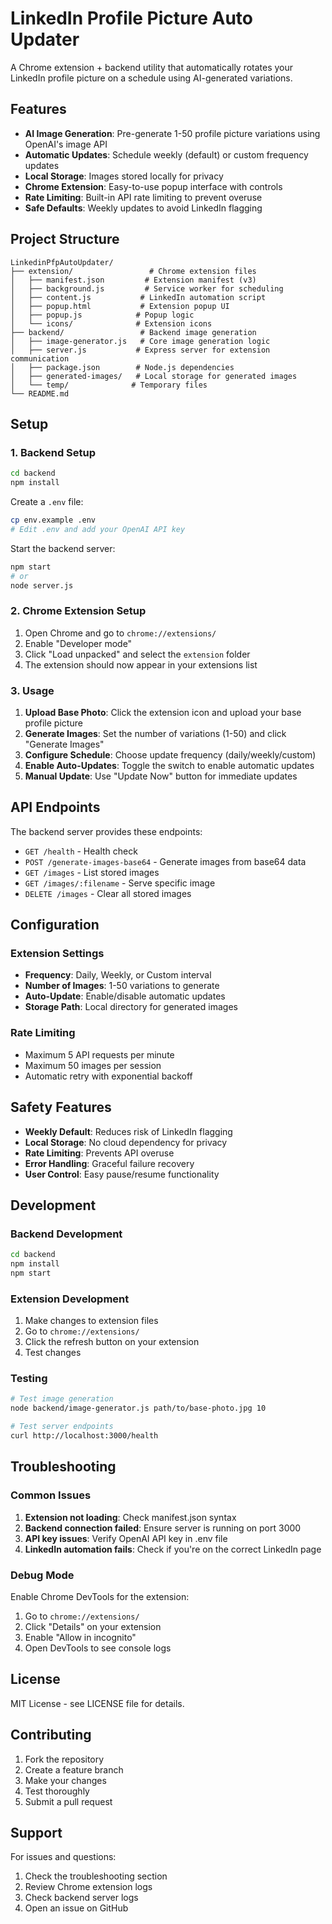 # LinkedIn Profile Picture Auto Updater

A Chrome extension + backend utility that automatically rotates your LinkedIn profile picture on a schedule using AI-generated variations.

## Features

- **AI Image Generation**: Pre-generate 1-50 profile picture variations using OpenAI's image API
- **Automatic Updates**: Schedule weekly (default) or custom frequency updates
- **Local Storage**: Images stored locally for privacy
- **Chrome Extension**: Easy-to-use popup interface with controls
- **Rate Limiting**: Built-in API rate limiting to prevent overuse
- **Safe Defaults**: Weekly updates to avoid LinkedIn flagging

## Project Structure

```
LinkedinPfpAutoUpdater/
├── extension/                 # Chrome extension files
│   ├── manifest.json         # Extension manifest (v3)
│   ├── background.js         # Service worker for scheduling
│   ├── content.js           # LinkedIn automation script
│   ├── popup.html           # Extension popup UI
│   ├── popup.js            # Popup logic
│   └── icons/              # Extension icons
├── backend/                 # Backend image generation
│   ├── image-generator.js   # Core image generation logic
│   ├── server.js           # Express server for extension communication
│   ├── package.json        # Node.js dependencies
│   ├── generated-images/   # Local storage for generated images
│   └── temp/              # Temporary files
└── README.md
```

## Setup

### 1. Backend Setup

```bash
cd backend
npm install
```

Create a `.env` file:
```bash
cp env.example .env
# Edit .env and add your OpenAI API key
```

Start the backend server:
```bash
npm start
# or
node server.js
```

### 2. Chrome Extension Setup

1. Open Chrome and go to `chrome://extensions/`
2. Enable "Developer mode"
3. Click "Load unpacked" and select the `extension` folder
4. The extension should now appear in your extensions list

### 3. Usage

1. **Upload Base Photo**: Click the extension icon and upload your base profile picture
2. **Generate Images**: Set the number of variations (1-50) and click "Generate Images"
3. **Configure Schedule**: Choose update frequency (daily/weekly/custom)
4. **Enable Auto-Updates**: Toggle the switch to enable automatic updates
5. **Manual Update**: Use "Update Now" button for immediate updates

## API Endpoints

The backend server provides these endpoints:

- `GET /health` - Health check
- `POST /generate-images-base64` - Generate images from base64 data
- `GET /images` - List stored images
- `GET /images/:filename` - Serve specific image
- `DELETE /images` - Clear all stored images

## Configuration

### Extension Settings

- **Frequency**: Daily, Weekly, or Custom interval
- **Number of Images**: 1-50 variations to generate
- **Auto-Update**: Enable/disable automatic updates
- **Storage Path**: Local directory for generated images

### Rate Limiting

- Maximum 5 API requests per minute
- Maximum 50 images per session
- Automatic retry with exponential backoff

## Safety Features

- **Weekly Default**: Reduces risk of LinkedIn flagging
- **Local Storage**: No cloud dependency for privacy
- **Rate Limiting**: Prevents API overuse
- **Error Handling**: Graceful failure recovery
- **User Control**: Easy pause/resume functionality

## Development

### Backend Development

```bash
cd backend
npm install
npm start
```

### Extension Development

1. Make changes to extension files
2. Go to `chrome://extensions/`
3. Click the refresh button on your extension
4. Test changes

### Testing

```bash
# Test image generation
node backend/image-generator.js path/to/base-photo.jpg 10

# Test server endpoints
curl http://localhost:3000/health
```

## Troubleshooting

### Common Issues

1. **Extension not loading**: Check manifest.json syntax
2. **Backend connection failed**: Ensure server is running on port 3000
3. **API key issues**: Verify OpenAI API key in .env file
4. **LinkedIn automation fails**: Check if you're on the correct LinkedIn page

### Debug Mode

Enable Chrome DevTools for the extension:
1. Go to `chrome://extensions/`
2. Click "Details" on your extension
3. Enable "Allow in incognito"
4. Open DevTools to see console logs

## License

MIT License - see LICENSE file for details.

## Contributing

1. Fork the repository
2. Create a feature branch
3. Make your changes
4. Test thoroughly
5. Submit a pull request

## Support

For issues and questions:
1. Check the troubleshooting section
2. Review Chrome extension logs
3. Check backend server logs
4. Open an issue on GitHub